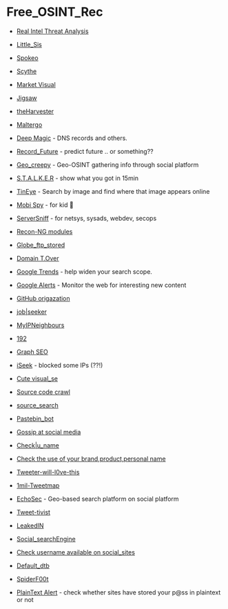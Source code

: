 # Free_OSINT_Rec
 - [Real Intel Threat Analysis](https://github.com/ocmdev/rita)
 - [Little_Sis](https://littlesis.org/)
 - [Spokeo](https://www.spokeo.com/)
 - [Scythe](http://blog.c22.cc/2012/10/03/scythe-framework/)
 - [Market Visual](http://www.marketvisual.com/)
 - [Jigsaw](http://www.jigsaw.com/)
  
 - [theHarvester](https://code.google.com/archive/p/theharvester/)
 - [Maltergo](https://www.paterva.com/web7/)
 - [Deep Magic](https://www.deepmagic.com/) - DNS records and others.

 - [Record_Future](https://www.recordedfuture.com/) - predict future .. or something??
 - [Geo_creepy](http://www.geocreepy.com/) - Geo-OSINT gathering info through social platform
 - [S.T.A.L.K.E.R](https://immunityproducts.blogspot.co.uk/2012/08/stalker-analyzing-your-wireless-data.html) - show what you got in 15min
 - [TinEye](https://www.tineye.com/) - Search by image and find where that image appears online 
 
 - [Mobi Spy](http://www.mobistealth.com/) - for kid 🍼 
 
 - [ServerSniff](http://www.serversniff.net/index.php) - for netsys, sysads, webdev, secops
 - [Recon-NG modules](https://github.com/scumsec/Recon-ng-modules)
 - [Globe_ftp_stored](http://globalfilesearch.com/)
 - [Domain T.Over](https://github.com/aboul3la/Sublist3r)
 
 - [Google Trends](https://trends.google.com/trends/) - help widen your search scope.
 - [Google Alerts](https://www.google.com/alerts) - Monitor the web for interesting new content
 - [GitHub origazation](https://github.com/michenriksen/gitrob)
 
 - [job|seeker](https://www.glassdoor.com/index.htm)
 - [MyIPNeighbours](http://www.my-ip-neighbors.com)
 - [192](http://www.192.com/)
 - [Graph SEO](http://www.touchgraph.com/seo)
 - [iSeek](http://www.iseek.com/) - blocked some IPs (??!)
 - [Cute visual_se](http://search.carrot2.org/stable/search)
 
 - [Source code crawl](https://nerdydata.com/search)
 - [source_search](https://searchcode.com/)
 - [Pastebin_bot](http://www.andrewmohawk.com/pasteLert)
 
 - [Gossip at social media](http://www.whostalkin.com/)
 - [Check|u_name](http://checkusernames.com/)
 - [Check the use of your brand,product,personal name](http://knowem.com/)
 - [Tweeter-will-l0ve-this](https://tinfoleak.com/)
 - [1mil-Tweetmap](http://onemilliontweetmap.com/)
 - [EchoSec](https://www.echosec.net/) - Geo-based search platform on social platform
 - [Tweet-tivist](http://www.tweetarchivist.com)
 - [LeakedIN](http://www.leakedin.com)
 - [Social_searchEngine](http://socialmention.com/)
 - [Check username available on social_sites](http://namechk.com/)
 - [Default_dtb](https://cirt.net/passwords)
 - [SpiderF00t](http://www.spiderfoot.net/) 
 
 - [PlainText Alert](https://chrome.google.com/webstore/detail/plain-text-offenders-aler/ggndaknbenjhnkddgjnjjcmomgaidhmd?hl=en-US) - check whether sites have stored your p@ss in plaintext or not
 
 

